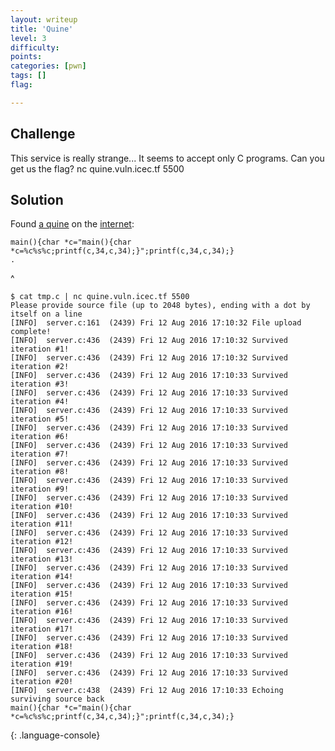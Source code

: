 ```yaml
---
layout: writeup
title: 'Quine'
level: 3
difficulty:
points:
categories: [pwn]
tags: []
flag:

---
```


## Challenge

This service is really strange... It seems to accept only C programs.
Can you get us the flag? nc quine.vuln.icec.tf 5500

## Solution

Found [a quine](writeupfiles/quine.c) on the [internet][1]:

    main(){char *c="main(){char *c=%c%s%c;printf(c,34,c,34);}";printf(c,34,c,34);}
    .
^

    $ cat tmp.c | nc quine.vuln.icec.tf 5500
    Please provide source file (up to 2048 bytes), ending with a dot by itself on a line
    [INFO]  server.c:161  (2439) Fri 12 Aug 2016 17:10:32 File upload complete!
    [INFO]  server.c:436  (2439) Fri 12 Aug 2016 17:10:32 Survived iteration #1!
    [INFO]  server.c:436  (2439) Fri 12 Aug 2016 17:10:32 Survived iteration #2!
    [INFO]  server.c:436  (2439) Fri 12 Aug 2016 17:10:33 Survived iteration #3!
    [INFO]  server.c:436  (2439) Fri 12 Aug 2016 17:10:33 Survived iteration #4!
    [INFO]  server.c:436  (2439) Fri 12 Aug 2016 17:10:33 Survived iteration #5!
    [INFO]  server.c:436  (2439) Fri 12 Aug 2016 17:10:33 Survived iteration #6!
    [INFO]  server.c:436  (2439) Fri 12 Aug 2016 17:10:33 Survived iteration #7!
    [INFO]  server.c:436  (2439) Fri 12 Aug 2016 17:10:33 Survived iteration #8!
    [INFO]  server.c:436  (2439) Fri 12 Aug 2016 17:10:33 Survived iteration #9!
    [INFO]  server.c:436  (2439) Fri 12 Aug 2016 17:10:33 Survived iteration #10!
    [INFO]  server.c:436  (2439) Fri 12 Aug 2016 17:10:33 Survived iteration #11!
    [INFO]  server.c:436  (2439) Fri 12 Aug 2016 17:10:33 Survived iteration #12!
    [INFO]  server.c:436  (2439) Fri 12 Aug 2016 17:10:33 Survived iteration #13!
    [INFO]  server.c:436  (2439) Fri 12 Aug 2016 17:10:33 Survived iteration #14!
    [INFO]  server.c:436  (2439) Fri 12 Aug 2016 17:10:33 Survived iteration #15!
    [INFO]  server.c:436  (2439) Fri 12 Aug 2016 17:10:33 Survived iteration #16!
    [INFO]  server.c:436  (2439) Fri 12 Aug 2016 17:10:33 Survived iteration #17!
    [INFO]  server.c:436  (2439) Fri 12 Aug 2016 17:10:33 Survived iteration #18!
    [INFO]  server.c:436  (2439) Fri 12 Aug 2016 17:10:33 Survived iteration #19!
    [INFO]  server.c:436  (2439) Fri 12 Aug 2016 17:10:33 Survived iteration #20!
    [INFO]  server.c:438  (2439) Fri 12 Aug 2016 17:10:33 Echoing surviving source back
    main(){char *c="main(){char *c=%c%s%c;printf(c,34,c,34);}";printf(c,34,c,34);}
{: .language-console}



[1]: https://www.nyx.net/~gthompso/self_c.txt
